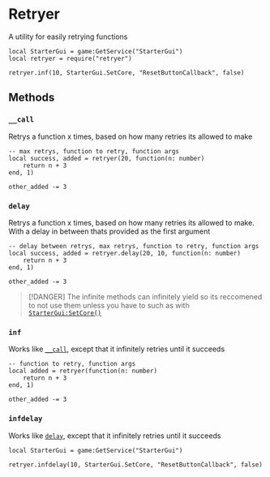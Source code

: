 # Retryer

A utility for easily retrying functions

```luau
local StarterGui = game:GetService("StarterGui")
local retryer = require("retryer")

retryer.inf(10, StarterGui.SetCore, "ResetButtonCallback", false)

```

## Methods

### `__call`

Retrys a function x times, based on how many retries its allowed to make

```luau
-- max retrys, function to retry, function args
local success, added = retryer(20, function(n: number)
    return n + 3
end, 1)

other_added -= 3
```

### `delay`

Retrys a function x times, based on how many retries its allowed to make.
With a delay in between thats provided as the first argument

```luau
-- delay between retrys, max retrys, function to retry, function args
local success, added = retryer.delay(20, 10, function(n: number)
    return n + 3
end, 1)

other_added -= 3
```

> [!DANGER]
> The infinite methods can infinitely yield so its reccomened to not use them unless you have to
> such as with [`StarterGui:SetCore()`](https://create.roblox.com/docs/reference/engine/classes/StarterGui#SetCore)

### `inf`

Works like [`__call`](#call), except that it infinitely retries until it succeeds

```luau
-- function to retry, function args
local added = retryer(function(n: number)
    return n + 3
end, 1)

other_added -= 3
```

### `infdelay`

Works like [`delay`](#delay), except that it infinitely retries until it succeeds

```luau
local StarterGui = game:GetService("StarterGui")

retryer.infdelay(10, StarterGui.SetCore, "ResetButtonCallback", false)
```

